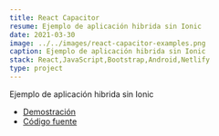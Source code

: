 ```yaml
---
title: React Capacitor
resume: Ejemplo de aplicación hibrida sin Ionic
date: 2021-03-30
image: ../../images/react-capacitor-examples.png
caption: Ejemplo de aplicación hibrida sin Ionic
stack: React,JavaScript,Bootstrap,Android,Netlify
type: project
---
```


Ejemplo de aplicación hibrida sin Ionic

- [Demostración](https://react-capacitor-examples.netlify.app/)
- [Código fuente](https://github.com/angelxehg/react-examples/)
